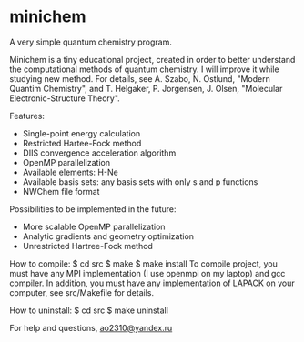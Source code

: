 # minichem
A very simple quantum chemistry program.

Minichem is a tiny educational project, created in order to better understand the computational methods of quantum chemistry. I will improve it while studying new method.
For details, see A. Szabo, N. Ostlund, "Modern Quantim Chemistry", and T. Helgaker, P. Jorgensen, J. Olsen, "Molecular Electronic-Structure Theory".

Features:
 - Single-point energy calculation
 - Restricted Hartee-Fock method
 - DIIS convergence acceleration algorithm
 - OpenMP parallelization
 - Available elements: H-Ne
 - Available basis sets: any basis sets with only s and p functions
 - NWChem file format
 
Possibilities to be implemented in the future:
 - More scalable OpenMP parallelization
 - Analytic gradients and geometry optimization
 - Unrestricted Hartree-Fock method
 
How to compile:
$ cd src
$ make
$ make install
To compile project, you must have any MPI implementation (I use openmpi on my laptop) and gcc compiler.
In addition, you must have any implementation of LAPACK on your computer, see src/Makefile for details.

How to uninstall:
$ cd src
$ make uninstall

For help and questions, ao2310@yandex.ru

